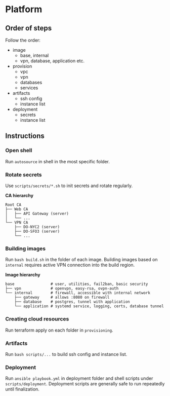 # Platform

## Order of steps

Follow the order:

- image
  - base, internal
  - vpn, database, application etc.
- provision
  - vpc
  - vpn
  - databases
  - services
- artifacts
  - ssh config
  - instance list
- deployment
  - secrets
  - instance list

## Instructions

### Open shell

Run `autosource` in shell in the most specific folder.

### Rotate secrets

Use `scripts/secrets/*.sh` to init secrets and rotate regularly.

**CA hierarchy**

```
Root CA
├── Web CA
│   ├── API Gateway (server)
│   └── ...
└── VPN CA
    ├── DO-NYC2 (server)
    ├── DO-SFO3 (server)
    └── ...
```

### Building images

Run `bash build.sh` in the folder of each image. Building images based on `internal` requires active VPN connection into the build region.

**Image hierarchy**

```
base                # user, utilities, fail2ban, basic security
├── vpn             # openvpn, easy-rsa, ovpn-auth
└── internal        # firewall, accessible with internal network
    ├── gateway     # allows :8080 on firewall
    ├── database    # postgres, tunnel with application
    └── application # systemd service, logging, certs, database tunnel
```

### Creating cloud resources

Run terraform apply on each folder in `provisioning`.

### Artifacts

Run `bash scripts/...` to build ssh config and instance list.

### Deployment

Run `ansible playbook.yml` in deployment folder and shell scripts under `scripts/deployment`. Deployment scripts are generally safe to run repeatedly until finalization.
